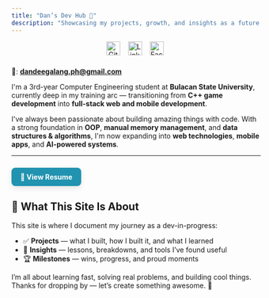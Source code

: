 ```yaml
---
title: "Dan’s Dev Hub 🚀"
description: "Showcasing my projects, growth, and insights as a future engineer."
---
```


<div class="social-icons">
  <a href="https://github.com/dandee77" title="GitHub" target="_blank">
    <img src="https://unpkg.com/simple-icons@v9/icons/github.svg" alt="GitHub" style="height:28px;">
  </a>

  <a href="https://www.linkedin.com/in/dandee77/" title="LinkedIn" target="_blank">
    <img src="https://unpkg.com/simple-icons@v9/icons/linkedin.svg" alt="LinkedIn" style="height:28px;">
  </a>

  <a href="https://www.facebook.com/dandee.galang" title="Facebook" target="_blank">
    <img src="https://unpkg.com/simple-icons@v9/icons/facebook.svg" alt="Facebook" style="height:28px;">
  </a>
</div>

<style>
.social-icons {
  display: flex;
  align-items: center;
  gap: 16px;
  margin-bottom: 24px;
  text-align: center;
  margin-left: 40%;
}

@media (max-width: 1024px) {
  .social-icons {
    margin-left: 38%;
  }
}

@media (max-width: 600px) {
  .social-icons {
    margin-left: 33%;
  }
}
</style>

📧: **dandeegalang.ph@gmail.com**

I'm a 3rd-year Computer Engineering student at **Bulacan State University**, currently deep in my training arc — transitioning from **C++ game development** into **full-stack web and mobile development**.

I've always been passionate about building amazing things with code. With a strong foundation in **OOP**, **manual memory management**, and **data structures & algorithms**, I'm now expanding into **web technologies**, **mobile apps**, and **AI-powered systems**.

---

<div style="margin: 24px 0;">
  <a href="Dandee-N.-Galang.pdf" target="_blank" style="display: inline-block; padding: 10px 18px; background: #2193b0; color: white; text-decoration: none; font-weight: bold; border-radius: 8px; box-shadow: 0 4px 12px rgba(0,0,0,0.1); transition: background 0.3s;">
    📄 View Resume
  </a>
</div>

## 📘 What This Site Is About

This site is where I document my journey as a dev-in-progress:

- ✅ **Projects** — what I built, how I built it, and what I learned  
- 🧠 **Insights** — lessons, breakdowns, and tools I’ve found useful  
- 🏆 **Milestones** — wins, progress, and proud moments  

I’m all about learning fast, solving real problems, and building cool things.  
Thanks for dropping by — let’s create something awesome. 🚀
